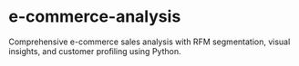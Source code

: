 # e-commerce-analysis
Comprehensive e-commerce sales analysis with RFM segmentation, visual insights, and customer profiling using Python.

